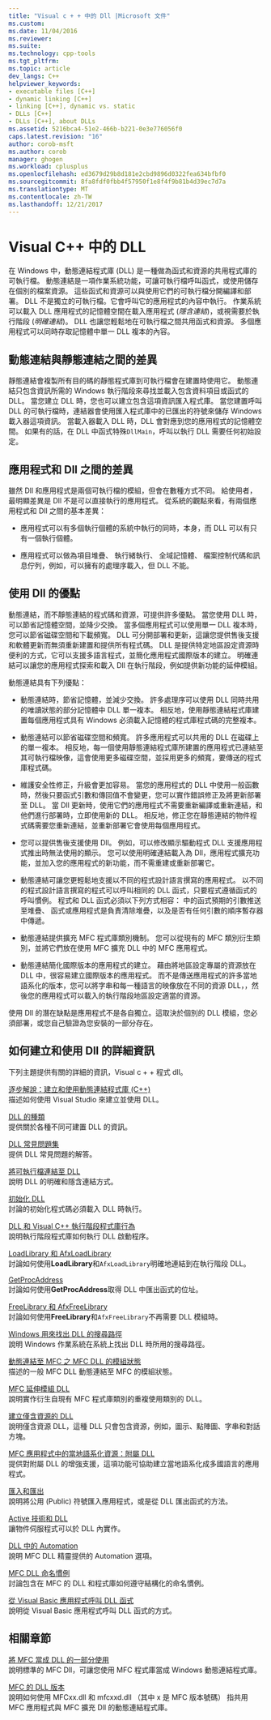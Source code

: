 ```yaml
---
title: "Visual c + + 中的 Dll |Microsoft 文件"
ms.custom: 
ms.date: 11/04/2016
ms.reviewer: 
ms.suite: 
ms.technology: cpp-tools
ms.tgt_pltfrm: 
ms.topic: article
dev_langs: C++
helpviewer_keywords:
- executable files [C++]
- dynamic linking [C++]
- linking [C++], dynamic vs. static
- DLLs [C++]
- DLLs [C++], about DLLs
ms.assetid: 5216bca4-51e2-466b-b221-0e3e776056f0
caps.latest.revision: "16"
author: corob-msft
ms.author: corob
manager: ghogen
ms.workload: cplusplus
ms.openlocfilehash: ed3679d29b8d181e2cbd9896d0322fea634bfbf0
ms.sourcegitcommit: 8fa8fdf0fbb4f57950f1e8f4f9b81b4d39ec7d7a
ms.translationtype: MT
ms.contentlocale: zh-TW
ms.lasthandoff: 12/21/2017
---
```

# <a name="dlls-in-visual-c"></a>Visual C++ 中的 DLL  
  
在 Windows 中，動態連結程式庫 (DLL) 是一種做為函式和資源的共用程式庫的可執行檔。 動態連結是一項作業系統功能，可讓可執行檔呼叫函式，或使用儲存在個別的檔案資源。 這些函式和資源可以與使用它們的可執行檔分開編譯和部署。 DLL 不是獨立的可執行檔。它會呼叫它的應用程式的內容中執行。 作業系統可以載入 DLL 應用程式的記憶體空間在載入應用程式 (*隱含連結*)，或視需要於執行階段 (*明確連結*)。 DLL 也讓您輕鬆地在可執行檔之間共用函式和資源。 多個應用程式可以同時存取記憶體中單一 DLL 複本的內容。  
  
## <a name="differences-between-dynamic-linking-and-static-linking"></a>動態連結與靜態連結之間的差異  
  
靜態連結會複製所有目的碼的靜態程式庫到可執行檔會在建置時使用它。 動態連結只包含資訊所需的 Windows 執行階段來尋找並載入包含資料項目或函式的 DLL。 當您建立 DLL 時，您也可以建立包含這項資訊匯入程式庫。 當您建置呼叫 DLL 的可執行檔時，連結器會使用匯入程式庫中的已匯出的符號來儲存 Windows 載入器這項資訊。 當載入器載入 DLL 時，DLL 會對應到您的應用程式的記憶體空間。 如果有的話，在 DLL 中函式特殊`DllMain`，呼叫以執行 DLL 需要任何初始設定。  
  
<a name="differences-between-applications-and-dlls"></a>  
  
## <a name="differences-between-applications-and-dlls"></a>應用程式和 Dll 之間的差異  
  
雖然 Dll 和應用程式是兩個可執行檔的模組，但會在數種方式不同。 給使用者，最明顯差異是 Dll 不是可以直接執行的應用程式。 從系統的觀點來看，有兩個應用程式和 Dll 之間的基本差異：  
  
-   應用程式可以有多個執行個體的系統中執行的同時，本身，而 DLL 可以有只有一個執行個體。  
  
-   應用程式可以做為項目堆疊、 執行緒執行、 全域記憶體、 檔案控制代碼和訊息佇列，例如，可以擁有的處理序載入，但 DLL 不能。  
  
<a name="advantages-of-using-dlls"></a>  
  
## <a name="advantages-of-using-dlls"></a>使用 Dll 的優點  
  
動態連結，而不靜態連結的程式碼和資源，可提供許多優點。 當您使用 DLL 時，可以節省記憶體空間，並降少交換。 當多個應用程式可以使用單一 DLL 複本時，您可以節省磁碟空間和下載頻寬。 DLL 可分開部署和更新，這讓您提供售後支援和軟體更新而無須重新建置和提供所有程式碼。 DLL 是提供特定地區設定資源時便利的方式，它可以支援多語言程式，並簡化應用程式國際版本的建立。 明確連結可以讓您的應用程式探索和載入 Dll 在執行階段，例如提供新功能的延伸模組。  
  
動態連結具有下列優點：  
  
-   動態連結時，節省記憶體，並減少交換。 許多處理序可以使用 DLL 同時共用的唯讀狀態的部分記憶體中 DLL 單一複本。 相反地，使用靜態連結程式庫建置每個應用程式具有 Windows 必須載入記憶體的程式庫程式碼的完整複本。  
  
-   動態連結可以節省磁碟空間和頻寬。 許多應用程式可以共用的 DLL 在磁碟上的單一複本。 相反地，每一個使用靜態連結程式庫所建置的應用程式已連結至其可執行檔映像，這會使用更多磁碟空間，並採用更多的頻寬，要傳送的程式庫程式碼。  
  
-   維護安全性修正，升級會更加容易。 當您的應用程式的 DLL 中使用一般函數時，然後只要函式引數和傳回值不會變更，您可以實作錯誤修正及將更新部署至 DLL。 當 Dll 更新時，使用它們的應用程式不需要重新編譯或重新連結，和他們進行部署時，立即使用新的 DLL。 相反地，修正您在靜態連結的物件程式碼需要您重新連結，並重新部署它會使用每個應用程式。  
  
-   您可以提供售後支援使用 Dll。 例如，可以修改顯示驅動程式 DLL 支援應用程式推出時無法使用的顯示。 您可以使用明確連結載入為 Dll，應用程式擴充功能，並加入您的應用程式的新功能，而不需重建或重新部署它。  
  
-   動態連結可讓您更輕鬆地支援以不同的程式設計語言撰寫的應用程式。 以不同的程式設計語言撰寫的程式可以呼叫相同的 DLL 函式，只要程式遵循函式的呼叫慣例。 程式和 DLL 函式必須以下列方式相容： 中的函式預期的引數推送至堆疊、 函式或應用程式是負責清除堆疊，以及是否有任何引數的順序暫存器中傳遞。  
  
-   動態連結提供擴充 MFC 程式庫類別機制。 您可以從現有的 MFC 類別衍生類別，並將它們放在使用 MFC 擴充 DLL 中的 MFC 應用程式。  
  
-   動態連結簡化國際版本的應用程式的建立。 藉由將地區設定專屬的資源放在 DLL 中，很容易建立國際版本的應用程式。 而不是傳送應用程式的許多當地語系化的版本，您可以將字串和每一種語言的映像放在不同的資源 DLL，，然後您的應用程式可以載入的執行階段地區設定適當的資源。   
  
 使用 Dll 的潛在缺點是應用程式不是各自獨立。這取決於個別的 DLL 模組，您必須部署，或您自己驗證為您安裝的一部分存在。  
  
  
## <a name="more-information-on-how-to-create-and-use-dlls"></a>如何建立和使用 Dll 的詳細資訊  
  
下列主題提供有關的詳細的資訊，Visual c + + 程式 dll。  
  
 [逐步解說：建立和使用動態連結程式庫 (C++)](../build/walkthrough-creating-and-using-a-dynamic-link-library-cpp.md)  
 描述如何使用 Visual Studio 來建立並使用 DLL。  
  
 [DLL 的種類](../build/kinds-of-dlls.md)  
 提供關於各種不同可建置 DLL 的資訊。  
  
 [DLL 常見問題集](../build/dll-frequently-asked-questions.md)  
 提供 DLL 常見問題的解答。  
  
 [將可執行檔連結至 DLL](../build/linking-an-executable-to-a-dll.md)  
 說明 DLL 的明確和隱含連結方式。  
  
 [初始化 DLL](../build/run-time-library-behavior.md#initializing-a-dll)  
 討論的初始化程式碼必須載入 DLL 時執行。  
  
 [DLL 和 Visual C++ 執行階段程式庫行為](../build/run-time-library-behavior.md)  
 說明執行階段程式庫如何執行 DLL 啟動程序。  
  
 [LoadLibrary 和 AfxLoadLibrary](../build/loadlibrary-and-afxloadlibrary.md)  
 討論如何使用**LoadLibrary**和`AfxLoadLibrary`明確地連結到在執行階段 DLL。  
  
 [GetProcAddress](../build/getprocaddress.md)  
 討論如何使用**GetProcAddress**取得 DLL 中匯出函式的位址。  
  
 [FreeLibrary 和 AfxFreeLibrary](../build/freelibrary-and-afxfreelibrary.md)  
 討論如何使用**FreeLibrary**和`AfxFreeLibrary`不再需要 DLL 模組時。  
  
 [Windows 用來找出 DLL 的搜尋路徑](../build/search-path-used-by-windows-to-locate-a-dll.md)  
 說明 Windows 作業系統在系統上找出 DLL 時所用的搜尋路徑。  
  
 [動態連結至 MFC 之 MFC DLL 的模組狀態](../build/module-states-of-a-regular-dll-dynamically-linked-to-mfc.md)  
 描述的一般 MFC DLL 動態連結至 MFC 的模組狀態。  
  
 [MFC 延伸模組 DLL](../build/extension-dlls-overview.md)  
 說明實作衍生自現有 MFC 程式庫類別的重複使用類別的 DLL。  
  
 [建立僅含資源的 DLL](../build/creating-a-resource-only-dll.md)  
 說明僅含資源 DLL，這種 DLL 只會包含資源，例如，圖示、點陣圖、字串和對話方塊。  
  
 [MFC 應用程式中的當地語系化資源：附屬 DLL](../build/localized-resources-in-mfc-applications-satellite-dlls.md)  
 提供對附屬 DLL 的增強支援，這項功能可協助建立當地語系化成多國語言的應用程式。  
  
 [匯入和匯出](../build/importing-and-exporting.md)  
 說明將公用 (Public) 符號匯入應用程式，或是從 DLL 匯出函式的方法。  
  
 [Active 技術和 DLL](../build/active-technology-and-dlls.md)  
 讓物件伺服程式可以於 DLL 內實作。  
  
 [DLL 中的 Automation](../build/automation-in-a-dll.md)  
 說明 MFC DLL 精靈提供的 Automation 選項。  
  
 [MFC DLL 命名慣例](../build/naming-conventions-for-mfc-dlls.md)  
 討論包含在 MFC 的 DLL 和程式庫如何遵守結構化的命名慣例。  
  
 [從 Visual Basic 應用程式呼叫 DLL 函式](../build/calling-dll-functions-from-visual-basic-applications.md)  
 說明從 Visual Basic 應用程式呼叫 DLL 函式的方式。  
  
## <a name="related-sections"></a>相關章節  
  
 [將 MFC 當成 DLL 的一部分使用](../mfc/tn011-using-mfc-as-part-of-a-dll.md)  
 說明標準的 MFC Dll，可讓您使用 MFC 程式庫當成 Windows 動態連結程式庫。  
  
 [MFC 的 DLL 版本](../mfc/tn033-dll-version-of-mfc.md)  
 說明如何使用 MFCxx.dll 和 mfcxxd.dll （其中 x 是 MFC 版本號碼） 指共用 MFC 應用程式與 MFC 擴充 Dll 的動態連結程式庫。  

